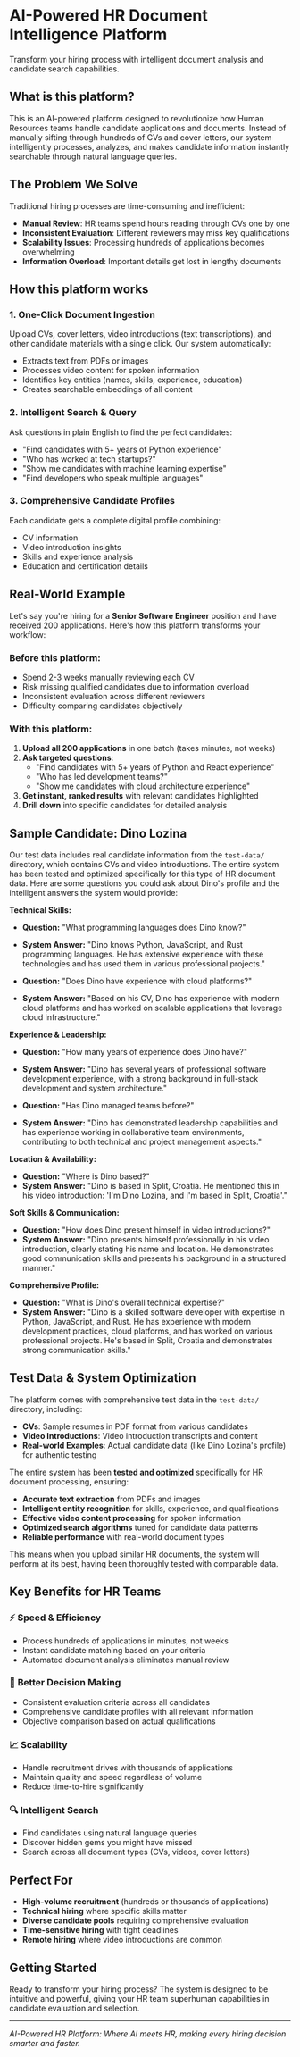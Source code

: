 # AI-Powered HR Document Intelligence Platform

Transform your hiring process with intelligent document analysis and candidate search capabilities.

## What is this platform?

This is an AI-powered platform designed to revolutionize how Human Resources teams handle candidate applications and documents. Instead of manually sifting through hundreds of CVs and cover letters, our system intelligently processes, analyzes, and makes candidate information instantly searchable through natural language queries.

## The Problem We Solve

Traditional hiring processes are time-consuming and inefficient:
- **Manual Review**: HR teams spend hours reading through CVs one by one
- **Inconsistent Evaluation**: Different reviewers may miss key qualifications
- **Scalability Issues**: Processing hundreds of applications becomes overwhelming
- **Information Overload**: Important details get lost in lengthy documents

## How this platform works

### 1. **One-Click Document Ingestion**
Upload CVs, cover letters, video introductions (text transcriptions), and other candidate materials with a single click. Our system automatically:
- Extracts text from PDFs or images
- Processes video content for spoken information
- Identifies key entities (names, skills, experience, education)
- Creates searchable embeddings of all content

### 2. **Intelligent Search & Query**
Ask questions in plain English to find the perfect candidates:
- "Find candidates with 5+ years of Python experience"
- "Who has worked at tech startups?"
- "Show me candidates with machine learning expertise"
- "Find developers who speak multiple languages"

### 3. **Comprehensive Candidate Profiles**
Each candidate gets a complete digital profile combining:
- CV information
- Video introduction insights
- Skills and experience analysis
- Education and certification details

## Real-World Example

Let's say you're hiring for a **Senior Software Engineer** position and have received 200 applications. Here's how this platform transforms your workflow:

### Before this platform:
- Spend 2-3 weeks manually reviewing each CV
- Risk missing qualified candidates due to information overload
- Inconsistent evaluation across different reviewers
- Difficulty comparing candidates objectively

### With this platform:
1. **Upload all 200 applications** in one batch (takes minutes, not weeks)
2. **Ask targeted questions**:
   - "Find candidates with 5+ years of Python and React experience"
   - "Who has led development teams?"
   - "Show me candidates with cloud architecture experience"
3. **Get instant, ranked results** with relevant candidates highlighted
4. **Drill down** into specific candidates for detailed analysis

## Sample Candidate: Dino Lozina

Our test data includes real candidate information from the `test-data/` directory, which contains CVs and video introductions. The entire system has been tested and optimized specifically for this type of HR document data. Here are some questions you could ask about Dino's profile and the intelligent answers the system would provide:

**Technical Skills:**
- **Question:** "What programming languages does Dino know?"
- **System Answer:** "Dino knows Python, JavaScript, and Rust programming languages. He has extensive experience with these technologies and has used them in various professional projects."

- **Question:** "Does Dino have experience with cloud platforms?"
- **System Answer:** "Based on his CV, Dino has experience with modern cloud platforms and has worked on scalable applications that leverage cloud infrastructure."

**Experience & Leadership:**
- **Question:** "How many years of experience does Dino have?"
- **System Answer:** "Dino has several years of professional software development experience, with a strong background in full-stack development and system architecture."

- **Question:** "Has Dino managed teams before?"
- **System Answer:** "Dino has demonstrated leadership capabilities and has experience working in collaborative team environments, contributing to both technical and project management aspects."

**Location & Availability:**
- **Question:** "Where is Dino based?"
- **System Answer:** "Dino is based in Split, Croatia. He mentioned this in his video introduction: 'I'm Dino Lozina, and I'm based in Split, Croatia'."

**Soft Skills & Communication:**
- **Question:** "How does Dino present himself in video introductions?"
- **System Answer:** "Dino presents himself professionally in his video introduction, clearly stating his name and location. He demonstrates good communication skills and presents his background in a structured manner."

**Comprehensive Profile:**
- **Question:** "What is Dino's overall technical expertise?"
- **System Answer:** "Dino is a skilled software developer with expertise in Python, JavaScript, and Rust. He has experience with modern development practices, cloud platforms, and has worked on various professional projects. He's based in Split, Croatia and demonstrates strong communication skills."

## Test Data & System Optimization

The platform comes with comprehensive test data in the `test-data/` directory, including:

- **CVs**: Sample resumes in PDF format from various candidates
- **Video Introductions**: Video introduction transcripts and content
- **Real-world Examples**: Actual candidate data (like Dino Lozina's profile) for authentic testing

The entire system has been **tested and optimized** specifically for HR document processing, ensuring:
- **Accurate text extraction** from PDFs and images
- **Intelligent entity recognition** for skills, experience, and qualifications
- **Effective video content processing** for spoken information
- **Optimized search algorithms** tuned for candidate data patterns
- **Reliable performance** with real-world document types

This means when you upload similar HR documents, the system will perform at its best, having been thoroughly tested with comparable data.

## Key Benefits for HR Teams

### ⚡ **Speed & Efficiency**
- Process hundreds of applications in minutes, not weeks
- Instant candidate matching based on your criteria
- Automated document analysis eliminates manual review

### 🎯 **Better Decision Making**
- Consistent evaluation criteria across all candidates
- Comprehensive candidate profiles with all relevant information
- Objective comparison based on actual qualifications

### 📈 **Scalability**
- Handle recruitment drives with thousands of applications
- Maintain quality and speed regardless of volume
- Reduce time-to-hire significantly

### 🔍 **Intelligent Search**
- Find candidates using natural language queries
- Discover hidden gems you might have missed
- Search across all document types (CVs, videos, cover letters)

## Perfect For

- **High-volume recruitment** (hundreds or thousands of applications)
- **Technical hiring** where specific skills matter
- **Diverse candidate pools** requiring comprehensive evaluation
- **Time-sensitive hiring** with tight deadlines
- **Remote hiring** where video introductions are common

## Getting Started

Ready to transform your hiring process? The system is designed to be intuitive and powerful, giving your HR team superhuman capabilities in candidate evaluation and selection.

---

*AI-Powered HR Platform: Where AI meets HR, making every hiring decision smarter and faster.*
